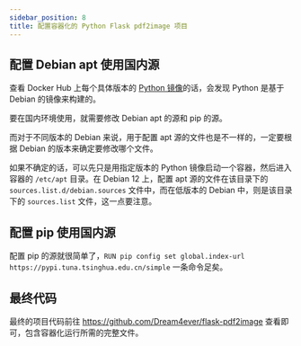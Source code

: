 ```yaml
---
sidebar_position: 8
title: 配置容器化的 Python Flask pdf2image 项目
---
```


## 配置 Debian apt 使用国内源

查看 Docker Hub 上每个具体版本的 [Python 镜像](https://hub.docker.com/layers/library/python/3.12.2/images/sha256-eae24db48035197c7c6a521d5263e125cfba1d59b2d03bdc63ce11655af1695b?context=explore)的话，会发现 Python 是基于 Debian 的镜像来构建的。

要在国内环境使用，就需要修改 Debian apt 的源和 pip 的源。

而对于不同版本的 Debian 来说，用于配置 apt 源的文件也是不一样的，一定要根据 Debian 的版本来确定要修改哪个文件。

如果不确定的话，可以先只是用指定版本的 Python 镜像启动一个容器，然后进入容器的 `/etc/apt` 目录。在 Debian 12 上，配置 apt 源的文件在该目录下的 `sources.list.d/debian.sources` 文件中，而在低版本的 Debian 中，则是该目录下的 `sources.list` 文件，这一点要注意。

## 配置 pip 使用国内源

配置 pip 的源就很简单了，`RUN pip config set global.index-url https://pypi.tuna.tsinghua.edu.cn/simple` 一条命令足矣。

## 最终代码

最终的项目代码前往 https://github.com/Dream4ever/flask-pdf2image 查看即可，包含容器化运行所需的完整文件。
